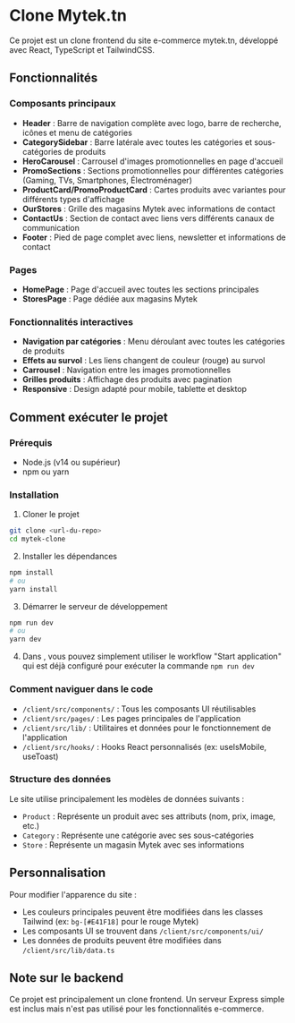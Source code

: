 # Clone Mytek.tn

Ce projet est un clone frontend du site e-commerce mytek.tn, développé avec React, TypeScript et TailwindCSS.

## Fonctionnalités

### Composants principaux
- **Header** : Barre de navigation complète avec logo, barre de recherche, icônes et menu de catégories
- **CategorySidebar** : Barre latérale avec toutes les catégories et sous-catégories de produits
- **HeroCarousel** : Carrousel d'images promotionnelles en page d'accueil
- **PromoSections** : Sections promotionnelles pour différentes catégories (Gaming, TVs, Smartphones, Électroménager)
- **ProductCard/PromoProductCard** : Cartes produits avec variantes pour différents types d'affichage
- **OurStores** : Grille des magasins Mytek avec informations de contact
- **ContactUs** : Section de contact avec liens vers différents canaux de communication
- **Footer** : Pied de page complet avec liens, newsletter et informations de contact

### Pages
- **HomePage** : Page d'accueil avec toutes les sections principales
- **StoresPage** : Page dédiée aux magasins Mytek

### Fonctionnalités interactives
- **Navigation par catégories** : Menu déroulant avec toutes les catégories de produits
- **Effets au survol** : Les liens changent de couleur (rouge) au survol
- **Carrousel** : Navigation entre les images promotionnelles
- **Grilles produits** : Affichage des produits avec pagination
- **Responsive** : Design adapté pour mobile, tablette et desktop

## Comment exécuter le projet

### Prérequis
- Node.js (v14 ou supérieur)
- npm ou yarn

### Installation

1. Cloner le projet 
```bash
git clone <url-du-repo>
cd mytek-clone
```

2. Installer les dépendances
```bash
npm install
# ou
yarn install
```

3. Démarrer le serveur de développement
```bash
npm run dev
# ou 
yarn dev
```

4. Dans , vous pouvez simplement utiliser le workflow "Start application" qui est déjà configuré pour exécuter la commande `npm run dev`

### Comment naviguer dans le code

- `/client/src/components/` : Tous les composants UI réutilisables
- `/client/src/pages/` : Les pages principales de l'application
- `/client/src/lib/` : Utilitaires et données pour le fonctionnement de l'application
- `/client/src/hooks/` : Hooks React personnalisés (ex: useIsMobile, useToast)

### Structure des données

Le site utilise principalement les modèles de données suivants :
- `Product` : Représente un produit avec ses attributs (nom, prix, image, etc.)
- `Category` : Représente une catégorie avec ses sous-catégories
- `Store` : Représente un magasin Mytek avec ses informations

## Personnalisation

Pour modifier l'apparence du site :
- Les couleurs principales peuvent être modifiées dans les classes Tailwind (ex: `bg-[#E41F18]` pour le rouge Mytek)
- Les composants UI se trouvent dans `/client/src/components/ui/`
- Les données de produits peuvent être modifiées dans `/client/src/lib/data.ts`

## Note sur le backend

Ce projet est principalement un clone frontend. Un serveur Express simple est inclus mais n'est pas utilisé pour les fonctionnalités e-commerce.